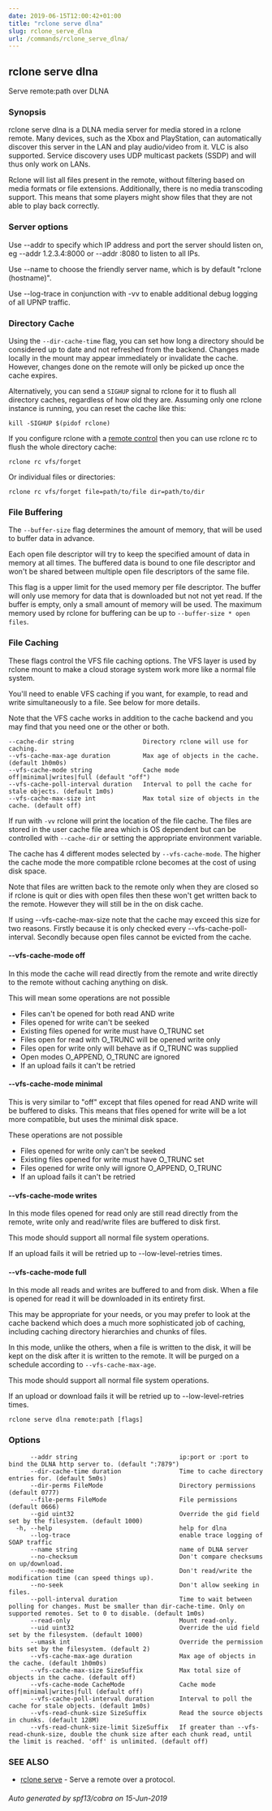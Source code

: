```yaml
---
date: 2019-06-15T12:00:42+01:00
title: "rclone serve dlna"
slug: rclone_serve_dlna
url: /commands/rclone_serve_dlna/
---
```

## rclone serve dlna

Serve remote:path over DLNA

### Synopsis

rclone serve dlna is a DLNA media server for media stored in a rclone remote. Many
devices, such as the Xbox and PlayStation, can automatically discover this server in the LAN
and play audio/video from it. VLC is also supported. Service discovery uses UDP multicast
packets (SSDP) and will thus only work on LANs.

Rclone will list all files present in the remote, without filtering based on media formats or
file extensions. Additionally, there is no media transcoding support. This means that some
players might show files that they are not able to play back correctly.


### Server options

Use --addr to specify which IP address and port the server should
listen on, eg --addr 1.2.3.4:8000 or --addr :8080 to listen to all
IPs.

Use --name to choose the friendly server name, which is by
default "rclone (hostname)".

Use --log-trace in conjunction with -vv to enable additional debug
logging of all UPNP traffic.

### Directory Cache

Using the `--dir-cache-time` flag, you can set how long a
directory should be considered up to date and not refreshed from the
backend. Changes made locally in the mount may appear immediately or
invalidate the cache. However, changes done on the remote will only
be picked up once the cache expires.

Alternatively, you can send a `SIGHUP` signal to rclone for
it to flush all directory caches, regardless of how old they are.
Assuming only one rclone instance is running, you can reset the cache
like this:

    kill -SIGHUP $(pidof rclone)

If you configure rclone with a [remote control](/rc) then you can use
rclone rc to flush the whole directory cache:

    rclone rc vfs/forget

Or individual files or directories:

    rclone rc vfs/forget file=path/to/file dir=path/to/dir

### File Buffering

The `--buffer-size` flag determines the amount of memory,
that will be used to buffer data in advance.

Each open file descriptor will try to keep the specified amount of
data in memory at all times. The buffered data is bound to one file
descriptor and won't be shared between multiple open file descriptors
of the same file.

This flag is a upper limit for the used memory per file descriptor.
The buffer will only use memory for data that is downloaded but not
not yet read. If the buffer is empty, only a small amount of memory
will be used.
The maximum memory used by rclone for buffering can be up to
`--buffer-size * open files`.

### File Caching

These flags control the VFS file caching options.  The VFS layer is
used by rclone mount to make a cloud storage system work more like a
normal file system.

You'll need to enable VFS caching if you want, for example, to read
and write simultaneously to a file.  See below for more details.

Note that the VFS cache works in addition to the cache backend and you
may find that you need one or the other or both.

    --cache-dir string                   Directory rclone will use for caching.
    --vfs-cache-max-age duration         Max age of objects in the cache. (default 1h0m0s)
    --vfs-cache-mode string              Cache mode off|minimal|writes|full (default "off")
    --vfs-cache-poll-interval duration   Interval to poll the cache for stale objects. (default 1m0s)
    --vfs-cache-max-size int             Max total size of objects in the cache. (default off)

If run with `-vv` rclone will print the location of the file cache.  The
files are stored in the user cache file area which is OS dependent but
can be controlled with `--cache-dir` or setting the appropriate
environment variable.

The cache has 4 different modes selected by `--vfs-cache-mode`.
The higher the cache mode the more compatible rclone becomes at the
cost of using disk space.

Note that files are written back to the remote only when they are
closed so if rclone is quit or dies with open files then these won't
get written back to the remote.  However they will still be in the on
disk cache.

If using --vfs-cache-max-size note that the cache may exceed this size
for two reasons.  Firstly because it is only checked every
--vfs-cache-poll-interval.  Secondly because open files cannot be
evicted from the cache.

#### --vfs-cache-mode off

In this mode the cache will read directly from the remote and write
directly to the remote without caching anything on disk.

This will mean some operations are not possible

  * Files can't be opened for both read AND write
  * Files opened for write can't be seeked
  * Existing files opened for write must have O_TRUNC set
  * Files open for read with O_TRUNC will be opened write only
  * Files open for write only will behave as if O_TRUNC was supplied
  * Open modes O_APPEND, O_TRUNC are ignored
  * If an upload fails it can't be retried

#### --vfs-cache-mode minimal

This is very similar to "off" except that files opened for read AND
write will be buffered to disks.  This means that files opened for
write will be a lot more compatible, but uses the minimal disk space.

These operations are not possible

  * Files opened for write only can't be seeked
  * Existing files opened for write must have O_TRUNC set
  * Files opened for write only will ignore O_APPEND, O_TRUNC
  * If an upload fails it can't be retried

#### --vfs-cache-mode writes

In this mode files opened for read only are still read directly from
the remote, write only and read/write files are buffered to disk
first.

This mode should support all normal file system operations.

If an upload fails it will be retried up to --low-level-retries times.

#### --vfs-cache-mode full

In this mode all reads and writes are buffered to and from disk.  When
a file is opened for read it will be downloaded in its entirety first.

This may be appropriate for your needs, or you may prefer to look at
the cache backend which does a much more sophisticated job of caching,
including caching directory hierarchies and chunks of files.

In this mode, unlike the others, when a file is written to the disk,
it will be kept on the disk after it is written to the remote.  It
will be purged on a schedule according to `--vfs-cache-max-age`.

This mode should support all normal file system operations.

If an upload or download fails it will be retried up to
--low-level-retries times.


```
rclone serve dlna remote:path [flags]
```

### Options

```
      --addr string                            ip:port or :port to bind the DLNA http server to. (default ":7879")
      --dir-cache-time duration                Time to cache directory entries for. (default 5m0s)
      --dir-perms FileMode                     Directory permissions (default 0777)
      --file-perms FileMode                    File permissions (default 0666)
      --gid uint32                             Override the gid field set by the filesystem. (default 1000)
  -h, --help                                   help for dlna
      --log-trace                              enable trace logging of SOAP traffic
      --name string                            name of DLNA server
      --no-checksum                            Don't compare checksums on up/download.
      --no-modtime                             Don't read/write the modification time (can speed things up).
      --no-seek                                Don't allow seeking in files.
      --poll-interval duration                 Time to wait between polling for changes. Must be smaller than dir-cache-time. Only on supported remotes. Set to 0 to disable. (default 1m0s)
      --read-only                              Mount read-only.
      --uid uint32                             Override the uid field set by the filesystem. (default 1000)
      --umask int                              Override the permission bits set by the filesystem. (default 2)
      --vfs-cache-max-age duration             Max age of objects in the cache. (default 1h0m0s)
      --vfs-cache-max-size SizeSuffix          Max total size of objects in the cache. (default off)
      --vfs-cache-mode CacheMode               Cache mode off|minimal|writes|full (default off)
      --vfs-cache-poll-interval duration       Interval to poll the cache for stale objects. (default 1m0s)
      --vfs-read-chunk-size SizeSuffix         Read the source objects in chunks. (default 128M)
      --vfs-read-chunk-size-limit SizeSuffix   If greater than --vfs-read-chunk-size, double the chunk size after each chunk read, until the limit is reached. 'off' is unlimited. (default off)
```

### SEE ALSO

* [rclone serve](/commands/rclone_serve/)	 - Serve a remote over a protocol.

###### Auto generated by spf13/cobra on 15-Jun-2019
